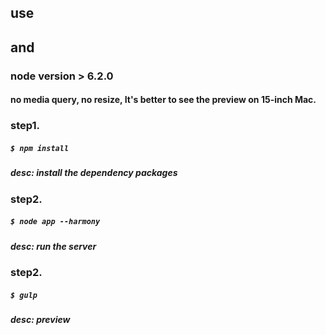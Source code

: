 ## use 

[https://github.com/koajs/koakoa]: 	"koa"

## and 

[https://github.com/gulpjs/gulp]: 	"gulp"

### node version > 6.2.0

#### no media query, no resize, It's better to see the preview on 15-inch Mac.

### step1.

##### 	 `$ npm install`

##### 	desc: install the dependency packages

### step2.

##### 	 `$ node app --harmony`

##### 	desc: run the server

### step2.

##### 	 `$ gulp`

##### 	desc: preview
